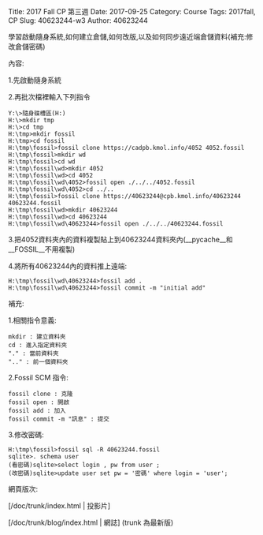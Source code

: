 Title: 2017 Fall CP 第三週
Date: 2017-09-25
Category: Course
Tags: 2017fall, CP
Slug: 40623244-w3
Author: 40623244

學習啟動隨身系統,如何建立倉儲,如何改版,以及如何同步遠近端倉儲資料(補充:修改倉儲密碼)

<!-- PELICAN_END_SUMMARY -->

內容:

1.先啟動隨身系統

2.再批次檔裡輸入下列指令

    Y:\>隨身碟槽區(H:)
    H:\>mkdir tmp
    H:\>cd tmp
    H:\tmp>mkdir fossil
    H:\tmp>cd fossil
    H:\tmp\fossil>fossil clone https://cadpb.kmol.info/4052 4052.fossil
    H:\tmp\fossil>mkdir wd
    H:\tmp\fossil>cd wd
    H:\tmp\fossil\wd>mkdir 4052
    H:\tmp\fossil\wd>cd 4052
    H:\tmp\fossil\wd\4052>fossil open ./../../4052.fossil
    H:\tmp\fossil\wd\4052>cd ../..
    H:\tmp\fossil>fossil clone https://40623244@cpb.kmol.info/40623244 40623244.fossil
    H:\tmp\fossil\wd>mkdir 40623244
    H:\tmp\fossil\wd>cd 40623244
    H:\tmp\fossil\wd\40623244>fossil open ./../../40623244.fossil
    
3.把4052資料夾內的資料複製貼上到40623244資料夾內(__pycache__和__FOSSIL__不用複製)

4.將所有40623244內的資料推上遠端:

    H:\tmp\fossil\wd\40623244>fossil add .
    H:\tmp\fossil\wd\40623244>fossil commit -m "initial add"
   
補充:

1.相關指令意義:

    mkdir : 建立資料夾
    cd : 進入指定資料夾
    "." : 當前資料夾
    ".." : 前一個資料夾

2.Fossil SCM 指令:

    fossil clone : 克隆
    fossil open : 開啟
    fossil add : 加入
    fossil commit -m "訊息" : 提交
    
3.修改密碼:

    H:\tmp\fossil>fossil sql -R 40623244.fossil
    sqlite>. schema user
    (看密碼)sqlite>select login , pw from user ;
    (改密碼)sqlite>update user set pw = '密碼' where login = 'user';
    
網頁版次:

[/doc/trunk/index.html | 投影片]

[/doc/trunk/blog/index.html | 網誌]
(trunk 為最新版)
